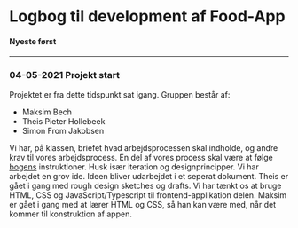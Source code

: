 
# Logbog til development af Food-App

#### Nyeste først

---

### 04-05-2021  Projekt start

Projektet er fra dette tidspunkt sat igang. Gruppen består af:
 - Maksim Bech
 - Theis Pieter Hollebeek
 - Simon From Jakobsen

Vi har, på klassen, briefet hvad arbejdsprocessen skal indholde, og andre krav til vores arbejdsprocess.
En del af vores process skal være at følge 
[bogens](https://erhvervsinformatik.systime.dk/index.php?L=0)
instruktioner. Husk især iteration og designprincipper.
Vi har arbejdet en grov ide. Ideen bliver udarbejdet i et seperat dokument.
Theis er gået i gang med rough design sketches og drafts.
Vi har tænkt os at bruge HTML, CSS og JavaScript/Typescript til frontend-applikation delen.
Maksim er gået i gang med at lærer HTML og CSS, så han kan være med, når det kommer til konstruktion af appen.
